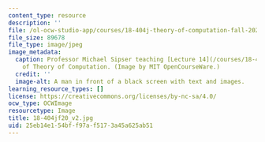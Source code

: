 ```yaml
---
content_type: resource
description: ''
file: /ol-ocw-studio-app/courses/18-404j-theory-of-computation-fall-2020/25eb14e154bff97af5173a45a625ab51_18-404jf20_v2.jpg
file_size: 89678
file_type: image/jpeg
image_metadata:
  caption: Professor Michael Sipser teaching [Lecture 14](/courses/18-404j-theory-of-computation-fall-2020/resources/mit18_404f20_lec14-1)
    of Theory of Computation. (Image by MIT OpenCourseWare.)
  credit: ''
  image-alt: A man in front of a black screen with text and images.
learning_resource_types: []
license: https://creativecommons.org/licenses/by-nc-sa/4.0/
ocw_type: OCWImage
resourcetype: Image
title: 18-404jf20_v2.jpg
uid: 25eb14e1-54bf-f97a-f517-3a45a625ab51
---
```

